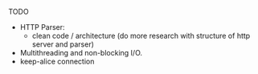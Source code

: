 TODO

- HTTP Parser:
    - clean code / architecture (do more research with structure of http server and parser) 
- Multithreading and non-blocking I/O. 
- keep-alice connection